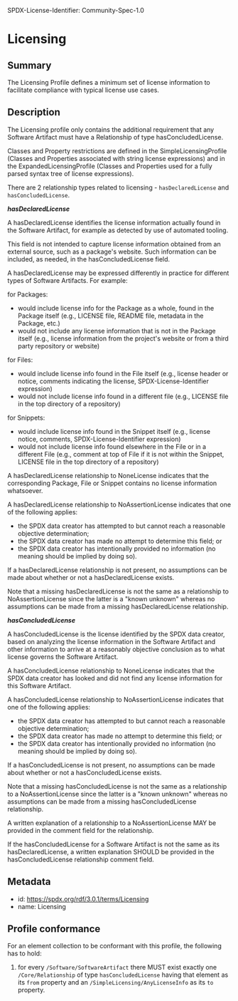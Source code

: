 SPDX-License-Identifier: Community-Spec-1.0

# Licensing

## Summary

The Licensing Profile defines a minimum set of license information to
facilitate compliance with typical license use cases.

## Description

The Licensing profile only contains the additional requirement that any
Software Artifact must have a Relationship of type hasConcludedLicense.

Classes and Property restrictions are defined in the SimpleLicensingProfile
(Classes and Properties associated with string license expressions) and in the
ExpandedLicensingProfile (Classes and Properties used for a fully parsed syntax
tree of license expressions).

There are 2 relationship types related to licensing - `hasDeclaredLicense` and
`hasConcludedLicense`.

***hasDeclaredLicense***

A hasDeclaredLicense identifies the license information actually found in the
Software Artifact, for example as detected by use of automated tooling.

This field is not intended to capture license information obtained from an
external source, such as a package's website. Such information can be
included, as needed, in the hasConcludedLicense field.

A hasDeclaredLicense may be expressed differently in practice for different
types of Software Artifacts. For example:

for Packages:

- would include license info for the Package as a
  whole, found in the Package itself (e.g., LICENSE file,
  README file, metadata in the Package, etc.)
- would not include any license information that is not in the Package
  itself (e.g., license information from the project's website or from a
  third party repository or website)
  
for Files:

- would include license info found in the File itself (e.g., license
  header or notice, comments indicating the license, SPDX-License-Identifier
  expression)
- would not include license info found in a different file (e.g., LICENSE
  file in the top directory of a repository)
  
for Snippets:

- would include license info found in the Snippet itself (e.g., license
  notice, comments, SPDX-License-Identifier expression)
- would not include license info found elsewhere in the File or in a
  different File (e.g., comment at top of File if it is not within the
  Snippet, LICENSE file in the top directory of a repository)

A hasDeclaredLicense relationship to NoneLicense indicates that the
corresponding Package, File or Snippet contains no license information
whatsoever.

A hasDeclaredLicense relationship to NoAssertionLicense
indicates that one of the following applies:

- the SPDX data creator has attempted to but cannot reach a reasonable
  objective determination;
- the SPDX data creator has made no attempt to determine this field; or
- the SPDX data creator has intentionally provided no information (no meaning
  should be implied by doing so).
  
If a hasDeclaredLicense relationship is not present, no assumptions can be made
about whether or not a hasDeclaredLicense exists.

Note that a missing hasDeclaredLicense is not the same as a relationship to
NoAssertionLicense since the latter is a "known unknown" whereas no assumptions
can be made from a missing hasDeclaredLicense relationship.

***hasConcludedLicense***

A hasConcludedLicense is the license identified by the SPDX data creator,
based on analyzing the license information in the Software Artifact
and other information to arrive at a reasonably objective
conclusion as to what license governs the Software Artifact.

A hasConcludedLicense relationship to NoneLicense indicates that the
SPDX data creator has looked and did not find any license information for this
Software Artifact.

A hasConcludedLicense relationship to NoAssertionLicense
indicates that one of the following applies:

- the SPDX data creator has attempted to but cannot reach a reasonable
  objective determination;
- the SPDX data creator has made no attempt to determine this field; or
- the SPDX data creator has intentionally provided no information (no
  meaning should be implied by doing so).

If a hasConcludedLicense is not present, no assumptions can be made
about whether or not a hasConcludedLicense exists.

Note that a missing hasConcludedLicense is not the same as a relationship to a
NoAssertionLicense since the latter is a "known unknown" whereas no assumptions
can be made from a missing hasConcludedLicense relationship.

A written explanation of a relationship to a NoAssertionLicense MAY be
provided in the comment field for the relationship.

If the hasConcludedLicense for a Software Artifact is not the
same as its hasDeclaredLicense, a written explanation SHOULD be provided in
the hasConcludedLicense relationship comment field.

## Metadata

- id: https://spdx.org/rdf/3.0.1/terms/Licensing
- name: Licensing

## Profile conformance

For an element collection to be conformant with this profile,
the following has to hold:

1. for every `/Software/SoftwareArtifact` there MUST exist exactly one
   `/Core/Relationship` of type `hasConcludedLicense` having that element as
   its `from` property and an `/SimpleLicensing/AnyLicenseInfo` as its `to`
   property.
